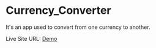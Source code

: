 # Currency_Converter
It's an app used to convert from one currency to another.

Live Site URL: [Demo](https://jahmd.github.io/Currency_Converter/)
